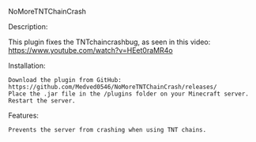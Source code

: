 NoMoreTNTChainCrash

Description:

This plugin fixes the TNTchaincrashbug, as seen in this video: https://www.youtube.com/watch?v=HEet0raMR4o

Installation:

    Download the plugin from GitHub: https://github.com/Medved0546/NoMoreTNTChainCrash/releases/
    Place the .jar file in the /plugins folder on your Minecraft server.
    Restart the server.

Features:

    Prevents the server from crashing when using TNT chains.
